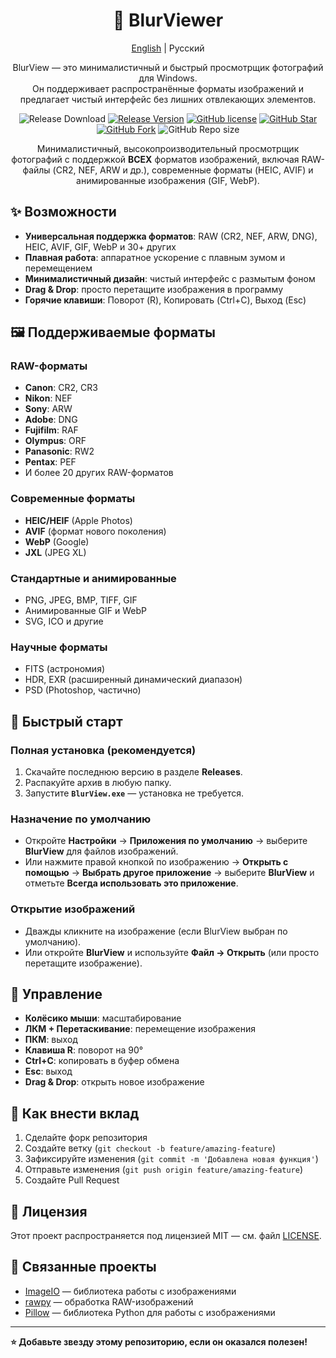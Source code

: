 <h1 align="center"> 📸 BlurViewer</h1>
<div align="center">

[English](./README.md) | Русский

BlurView — это минималистичный и быстрый просмотрщик фотографий для Windows.  
Он поддерживает распространённые форматы изображений и предлагает чистый интерфейс без лишних отвлекающих элементов.  

![Release Download](https://img.shields.io/github/downloads/amtiYo/BlurViewer/total?style=flat-square)
[![Release Version](https://img.shields.io/github/v/release/amtiYo/BlurViewer?style=flat-square)](https://github.com/megatocha/steamDB-AppID-Copier/releases/latest)
[![GitHub license](https://img.shields.io/github/license/amtiYo/BlurViewer?style=flat-square)](LICENSE)
[![GitHub Star](https://img.shields.io/github/stars/amtiYo/BlurViewer?style=flat-square)](https://github.com/megatocha/steamDB-AppID-Copier/stargazers)
[![GitHub Fork](https://img.shields.io/github/forks/amtiYo/BlurViewer?style=flat-square)](https://github.com/megatocha/steamDB-AppID-Copier/network/members)
![GitHub Repo size](https://img.shields.io/github/repo-size/amtiYo/BlurViewer?style=flat-square&color=3cb371)

Минималистичный, высокопроизводительный просмотрщик фотографий с поддержкой **ВСЕХ** форматов изображений, включая RAW-файлы (CR2, NEF, ARW и др.), современные форматы (HEIC, AVIF) и анимированные изображения (GIF, WebP).
</div>

## ✨ Возможности

- **Универсальная поддержка форматов**: RAW (CR2, NEF, ARW, DNG), HEIC, AVIF, GIF, WebP и 30+ других
- **Плавная работа**: аппаратное ускорение с плавным зумом и перемещением
- **Минималистичный дизайн**: чистый интерфейс с размытым фоном
- **Drag & Drop**: просто перетащите изображения в программу
- **Горячие клавиши**: Поворот (R), Копировать (Ctrl+C), Выход (Esc)

## 🖼️ Поддерживаемые форматы

### RAW-форматы
- **Canon**: CR2, CR3
- **Nikon**: NEF  
- **Sony**: ARW
- **Adobe**: DNG
- **Fujifilm**: RAF
- **Olympus**: ORF
- **Panasonic**: RW2
- **Pentax**: PEF
- И более 20 других RAW-форматов

### Современные форматы
- **HEIC/HEIF** (Apple Photos)
- **AVIF** (формат нового поколения)
- **WebP** (Google)
- **JXL** (JPEG XL)

### Стандартные и анимированные
- PNG, JPEG, BMP, TIFF, GIF
- Анимированные GIF и WebP
- SVG, ICO и другие

### Научные форматы
- FITS (астрономия)
- HDR, EXR (расширенный динамический диапазон)
- PSD (Photoshop, частично)

## 🚀 Быстрый старт

### Полная установка (рекомендуется)
1. Скачайте последнюю версию в разделе **Releases**.  
2. Распакуйте архив в любую папку.  
3. Запустите **`BlurView.exe`** — установка не требуется.  

### Назначение по умолчанию
- Откройте **Настройки** → **Приложения по умолчанию** → выберите **BlurView** для файлов изображений.  
- Или нажмите правой кнопкой по изображению → **Открыть с помощью** → **Выбрать другое приложение** → выберите **BlurView** и отметьте **Всегда использовать это приложение**.  

### Открытие изображений
- Дважды кликните на изображение (если BlurView выбран по умолчанию).  
- Или откройте **BlurView** и используйте **Файл → Открыть** (или просто перетащите изображение).  

## 📖 Управление

- **Колёсико мыши**: масштабирование
- **ЛКМ + Перетаскивание**: перемещение изображения
- **ПКМ**: выход
- **Клавиша R**: поворот на 90°
- **Ctrl+C**: копировать в буфер обмена
- **Esc**: выход
- **Drag & Drop**: открыть новое изображение

## 🤝 Как внести вклад

1. Сделайте форк репозитория
2. Создайте ветку (`git checkout -b feature/amazing-feature`)
3. Зафиксируйте изменения (`git commit -m 'Добавлена новая функция'`)
4. Отправьте изменения (`git push origin feature/amazing-feature`)
5. Создайте Pull Request

## 📝 Лицензия

Этот проект распространяется под лицензией MIT — см. файл [LICENSE](LICENSE).

## 🔗 Связанные проекты

- [ImageIO](https://imageio.github.io/) — библиотека работы с изображениями
- [rawpy](https://github.com/letmaik/rawpy) — обработка RAW-изображений
- [Pillow](https://pillow.readthedocs.io/) — библиотека Python для работы с изображениями

---

**⭐ Добавьте звезду этому репозиторию, если он оказался полезен!**


